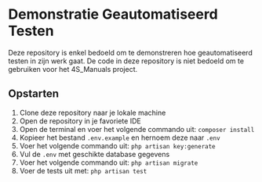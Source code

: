 # Demonstratie Geautomatiseerd Testen

Deze repository is enkel bedoeld om te demonstreren hoe geautomatiseerd testen in zijn werk gaat. De code in deze repository is niet bedoeld om te gebruiken voor het 4S_Manuals project.

## Opstarten

1. Clone deze repository naar je lokale machine
2. Open de repository in je favoriete IDE
3. Open de terminal en voer het volgende commando uit: `composer install`
4. Kopieer het bestand `.env.example` en hernoem deze naar `.env`
5. Voer het volgende commando uit: `php artisan key:generate`
6. Vul de `.env` met geschikte database gegevens
7. Voer het volgende commando uit: `php artisan migrate`
10. Voer de tests uit met: `php artisan test`
